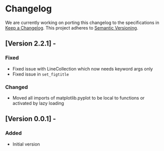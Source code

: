 # Changelog

We are currently working on porting this changelog to the specifications in
[Keep a Changelog](https://keepachangelog.com/en/1.0.0/).
This project adheres to [Semantic Versioning](https://semver.org/spec/v2.0.0.html).

## [Version 2.2.1] -


### Fixed
* Fixed issue with LineCollection which now needs keyword args only
* Fixed issue in `set_figtitle`

### Changed

* Moved all imports of matplotlib.pyplot to be local to functions or activated by lazy loading


## [Version 0.0.1] -

### Added
* Initial version
